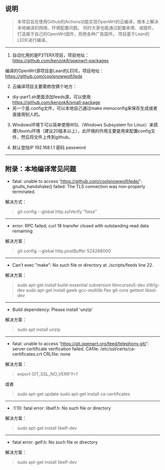 
## 说明

> 本项目旨在使用Github的Actions功能实现OpenWrt的云编译，根本上解决本地编译的网络、环境配置问题。
> 同时大家也能通过配置来增、减插件，打造属于自己的OpenWrt固件，拒绝各种广告固件。
> 项目基于Lean的LEDE进行编译。
---

1. 自动化用的是P3TERX项目，项目地址：https://github.com/kenzok8/openwrt-packages

  编译的OpenWrt源项目是Lean的LEDE，项目地址：https://github.com/coolsnowwolf/lede

2. 云编译项目主要需修改俩个地方：
* diy-part1.sh里面添加feeds源，可以使用 https://github.com/kenzok8/small-package
* 另一个是.config文件，可以本地自己通过make menuconfig来保存生成或者直接用别人的。

3. Windows环境下可以简单使用WSL（Windows Subsystem for Linux）来搭建Ubuntu环境（建议20版本以上），此环境的作用主要是用来配置config文件，然后将文件上传到github。

4. 默认登陆IP 192.168.1.1 密码 password

----
## 附录：本地编译常见问题
* fatal: unable to access 'https://github.com/coolsnowwolf/lede/': gnutls_handshake() failed: The TLS connection was non-properly terminated.

解决方式：

> git config --global http.sslVerify "false"

---------------------------

* error: RPC failed; curl 18 transfer closed with outstanding read data remaining

解决方案：

> git config --global http.postBuffer 524288000

-------------------------------
	
* Can't exec "make": No such file or directory at ./scripts/feeds line 22.

解决方案：

> sudo apt-get install build-essential subversion libncurses5-dev zlib1g-dev sudo apt-get install gawk gcc-multilib flex git-core gettext libssl-dev  

--------------------------------

* Build dependency: Please install 'unzip'

解决方案：

> sudo apt install unzip

------------------------

* fatal: unable to access 'https://git.openwrt.org/feed/telephony.git/': server certificate verification failed. CAfile: /etc/ssl/certs/ca-certificates.crt CRLfile: none

解决方案：

> export GIT_SSL_NO_VERIFY=1

或者 

> sudo apt-get update
> sudo apt-get install ca-certificates

-----------------

* <stdin>:1:10: fatal error: libelf.h: No such file or directory

解决方案：
  
> sudo apt-get install libelf-dev

--------------------

* fatal error: gelf.h: No such file or directory
  
解决方案：

> sudo apt-get install libelf-dev
